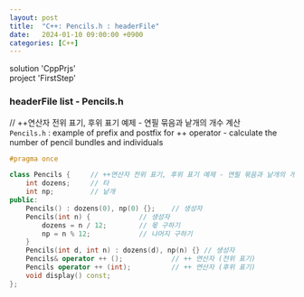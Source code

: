 ```yaml
---
layout: post
title:  "C++: Pencils.h : headerFile"
date:   2024-01-10 09:00:00 +0900
categories: [C++]
---
```


solution 'CppPrjs'   
project 'FirstStep'   
   
### headerFile list - Pencils.h   
// ++연산자 전위 표기, 후위 표기 예제 - 연필 묶음과 낱개의 개수 계산   
`Pencils.h` : example of prefix and postfix for ++ operator - calculate the number of pencil bundles and individuals   
   
```cpp
#pragma once

class Pencils {		// ++연산자 전위 표기, 후위 표기 예제 - 연필 묶음과 낱개의 개수 계산
	int dozens;		// 타
	int np;			// 낱개
public:
	Pencils() : dozens(0), np(0) {};	// 생성자
	Pencils(int n) {			// 생성자
		dozens = n / 12;		// 몫 구하기
		np = n % 12;			// 나머지 구하기
	}
	Pencils(int d, int n) : dozens(d), np(n) {}	// 생성자
	Pencils& operator ++ ();			// ++ 연산자 (전위 표기)
	Pencils operator ++ (int);			// ++ 연산자 (후위 표기)
	void display() const;
};
```
